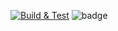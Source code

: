 [![Build & Test](https://github.com/cap-sdebbich/CI-Sample/actions/workflows/Build_Test.yml/badge.svg)](https://github.com/cap-sdebbich/CI-Sample/actions/workflows/Build_Test.yml)
![badge](https://img.shields.io/endpoint?url=https://gist.github.com/cap-sdebbich/e5b206f59c78440f11df3cceeefd05fe/raw/shields.json)
